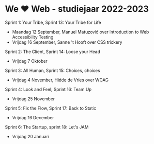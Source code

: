 # We ♥ Web - studiejaar 2022-2023

Sprint 1: Your Tribe, Sprint 13: Your Tribe for Life
- Maandag 12 September, Manuel Matuzović over Introduction to Web Accessibility Testing 
- Vrijdag 16 September, Sanne 't Hooft over CSS trickery 

Sprint 2: The Client, Sprint 14: Loose your Head
- Vrijdag 7 Oktober

Sprint 3: All Human, Sprint 15: Choices, choices
- Vrijdag 4 November, Hidde de Vries over WCAG

Sprint 4: Look and Feel, Sprint 16: Team Up
- Vrijdag 25 November 

Sprint 5: Fix the Flow, Sprint 17: Back to Static
- Vrijdag 16 December 

Sprint 6: The Startup, sprint 18: Let's JAM
- Vrijdag 20 Januari 



